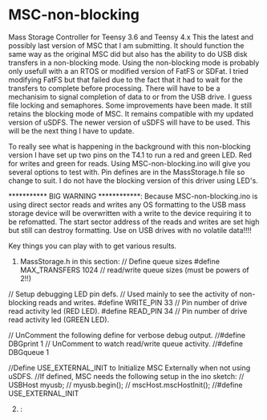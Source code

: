 # MSC-non-blocking
Mass Storage Controller for Teensy 3.6 and Teensy 4.x
This the latest and possibly last version of MSC that I am submitting. It should function the same way as the original MSC did but
also has the ability to do USB disk transfers in a non-blocking mode. Using the non-blocking mode is probably only usefull with a
an RTOS or modified version of FatFS or SDFat. I tried modifying FatFS but that failed due to the fact that it had to wait for the
transfers to complete before processing. There will have to be a mechanisim to signal completion of data to or from the USB drive.
I guess file locking and semaphores.
Some improvements have been made. It still retains the blocking mode of MSC. It remains compatible with my updated version of uSDFS.
The newer version of uSDFS will have to be used. This will be the next thing I have to update.

To really see what is happening in the background with this non-blocking version I have set up two pins on the T4.1 to run a red
and green LED. Red for writes and green for reads. Using MSC-non-blocking.ino will give you several options to test with.
Pin defines are in the MassStorage.h file so change to suit. I do not have the blocking version of this driver using LED's.

*********** BIG WARNING ************: Because MSC-non-blocking.ino is using direct sector reads and writes any OS formatting to the
USB mass storage device will be overwritten with a write to the device requiring it to be refomatted. The start sector address of the reads and writes are set high but still can destroy formatting. Use on USB drives with no volatile data!!!!

Key things you can play with to get various results.
1) MassStorage.h in this section:
  // Define queue sizes
  #define MAX_TRANSFERS		1024	// read/write queue sizes (must be powers of 2!!)

  // Setup debugging LED pin defs.
  // Used mainly to see  the activity of non-blocking reads and writes.
  #define WRITE_PIN			33		// Pin number of drive read activity led (RED LED).
  #define READ_PIN			34		// Pin number of drive read activity led (GREEN LED).
  
  // UnComment the following define for verbose debug output.
  //#define DBGprint 1
  // UnComment to watch read/write queue activity.
  //#define DBGqueue 1

  //Define  USE_EXTERNAL_INIT to Initialize MSC Externally when not using uSDFS.
  //If defined, MSC needs the following setup in the ino sketch:
  // 	USBHost myusb;
  //	myusb.begin();
  //  mscHost.mscHostInit();
  //#define USE_EXTERNAL_INIT

2) :
  


